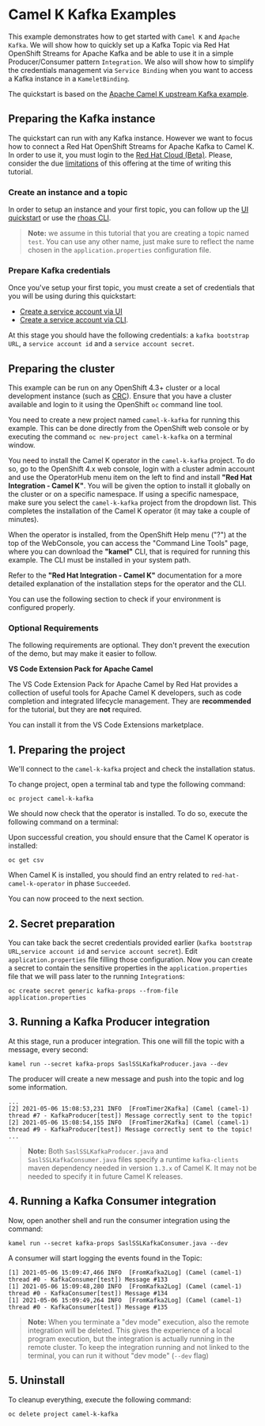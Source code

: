 # Camel K Kafka Examples
 
This example demonstrates how to get started with `Camel K` and `Apache Kafka`. We will show how to quickly set up a Kafka Topic via Red Hat OpenShift Streams for Apache Kafka and be able to use it in a simple Producer/Consumer pattern `Integration`. We also will show how to simplify the credentials management via `Service Binding` when you want to access a Kafka instance in a `KameletBinding`.

The quickstart is based on the [Apache Camel K upstream Kafka example](https://github.com/apache/camel-k/tree/main/examples/kafka).

## Preparing the Kafka instance

The quickstart can run with any Kafka instance. However we want to focus how to connect a Red Hat OpenShift Streams for Apache Kafka to Camel K. In order to use it, you must login to the [Red Hat Cloud (Beta)](https://cloud.redhat.com/beta/). Please, consider the due [limitations](https://access.redhat.com/articles/5979061) of this offering at the time of writing this tutorial.

### Create an instance and a topic

In order to setup an instance and your first topic, you can follow up the [UI quickstart](https://cloud.redhat.com/beta/application-services/streams/resources?quickstart=getting-started) or use the [rhoas CLI](https://access.redhat.com/documentation/en-us/red_hat_openshift_streams_for_apache_kafka/1/guide/f520e427-cad2-40ce-823d-96234ccbc047).

> **Note:** we assume in this tutorial that you are creating a topic named `test`. You can use any other name, just make sure to reflect the name chosen in the `application.properties` configuration file.

### Prepare Kafka credentials

Once you've setup your first topic, you must create a set of credentials that you will be using during this quickstart:

* [Create a service account via UI](https://access.redhat.com/documentation/en-us/red_hat_openshift_streams_for_apache_kafka/1/guide/f351c4bd-9840-42ef-bcf2-b0c9be4ee30a#_7cb5e3f0-4b76-408d-b245-ff6959d3dbf7)
* [Create a service account via CLI](https://access.redhat.com/documentation/en-us/red_hat_openshift_streams_for_apache_kafka/1/guide/f520e427-cad2-40ce-823d-96234ccbc047#_5199d61c-8435-45b0-83f2-9c8c93ef3e31).

At this stage you should have the following credentials: a `kafka bootstrap URL`, a `service account id` and a `service account secret`.

## Preparing the cluster

This example can be run on any OpenShift 4.3+ cluster or a local development instance (such as [CRC](https://github.com/code-ready/crc)). Ensure that you have a cluster available and login to it using the OpenShift `oc` command line tool.

You need to create a new project named `camel-k-kafka` for running this example. This can be done directly from the OpenShift web console or by executing the command `oc new-project camel-k-kafka` on a terminal window.

You need to install the Camel K operator in the `camel-k-kafka` project. To do so, go to the OpenShift 4.x web console, login with a cluster admin account and use the OperatorHub menu item on the left to find and install **"Red Hat Integration - Camel K"**. You will be given the option to install it globally on the cluster or on a specific namespace.
If using a specific namespace, make sure you select the `camel-k-kafka` project from the dropdown list.
This completes the installation of the Camel K operator (it may take a couple of minutes).

When the operator is installed, from the OpenShift Help menu ("?") at the top of the WebConsole, you can access the "Command Line Tools" page, where you can download the **"kamel"** CLI, that is required for running this example. The CLI must be installed in your system path.

Refer to the **"Red Hat Integration - Camel K"** documentation for a more detailed explanation of the installation steps for the operator and the CLI.

You can use the following section to check if your environment is configured properly.

### Optional Requirements

The following requirements are optional. They don't prevent the execution of the demo, but may make it easier to follow.

**VS Code Extension Pack for Apache Camel**

The VS Code Extension Pack for Apache Camel by Red Hat provides a collection of useful tools for Apache Camel K developers,
such as code completion and integrated lifecycle management. They are **recommended** for the tutorial, but they are **not**
required.

You can install it from the VS Code Extensions marketplace.

## 1. Preparing the project

We'll connect to the `camel-k-kafka` project and check the installation status.

To change project, open a terminal tab and type the following command:


```
oc project camel-k-kafka
```

We should now check that the operator is installed. To do so, execute the following command on a terminal:

Upon successful creation, you should ensure that the Camel K operator is installed:

```
oc get csv
```

When Camel K is installed, you should find an entry related to `red-hat-camel-k-operator` in phase `Succeeded`.

You can now proceed to the next section.

## 2. Secret preparation

You can take back the secret credentials provided earlier (`kafka bootstrap URL`,`service account id` and `service account secret`). Edit `application.properties` file filling those configuration. Now you can create a secret to contain the sensitive properties in the `application.properties` file that we will pass later to the running `Integration`s:

```
oc create secret generic kafka-props --from-file application.properties
```

## 3. Running a Kafka Producer integration

At this stage, run a producer integration. This one will fill the topic with a message, every second:

```
kamel run --secret kafka-props SaslSSLKafkaProducer.java --dev
```

The producer will create a new message and push into the topic and log some information.

```
...
[2] 2021-05-06 15:08:53,231 INFO  [FromTimer2Kafka] (Camel (camel-1) thread #7 - KafkaProducer[test]) Message correctly sent to the topic!
[2] 2021-05-06 15:08:54,155 INFO  [FromTimer2Kafka] (Camel (camel-1) thread #9 - KafkaProducer[test]) Message correctly sent to the topic!
...
```

> **Note:** Both `SaslSSLKafkaProducer.java` and `SaslSSLKafkaConsumer.java` files specify a runtime `kafka-clients` maven dependency needed in version `1.3.x` of Camel K. It may not be needed to specify it in future Camel K releases.

## 4. Running a Kafka Consumer integration

Now, open another shell and run the consumer integration using the command:

```
kamel run --secret kafka-props SaslSSLKafkaConsumer.java --dev
```

A consumer will start logging the events found in the Topic:

```
[1] 2021-05-06 15:09:47,466 INFO  [FromKafka2Log] (Camel (camel-1) thread #0 - KafkaConsumer[test]) Message #133
[1] 2021-05-06 15:09:48,280 INFO  [FromKafka2Log] (Camel (camel-1) thread #0 - KafkaConsumer[test]) Message #134
[1] 2021-05-06 15:09:49,264 INFO  [FromKafka2Log] (Camel (camel-1) thread #0 - KafkaConsumer[test]) Message #135

```

> **Note:** When you terminate a "dev mode" execution, also the remote integration will be deleted. This gives the experience of a local program execution, but the integration is actually running in the remote cluster. To keep the integration running and not linked to the terminal, you can run it without "dev mode" (`--dev` flag)

## 5. Uninstall

To cleanup everything, execute the following command:

```
oc delete project camel-k-kafka
```
